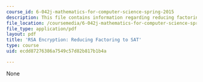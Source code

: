 ```yaml
---
course_id: 6-042j-mathematics-for-computer-science-spring-2015
description: This file contains information regarding reducing factoring to SAT.
file_location: /coursemedia/6-042j-mathematics-for-computer-science-spring-2015/ecdd87276386a7549c57d82b817b1b4a_MIT6_042JS15_FactoringSAT.pdf
file_type: application/pdf
layout: pdf
title: 'RSA Encryption: Reducing Factoring to SAT'
type: course
uid: ecdd87276386a7549c57d82b817b1b4a

---
```

None